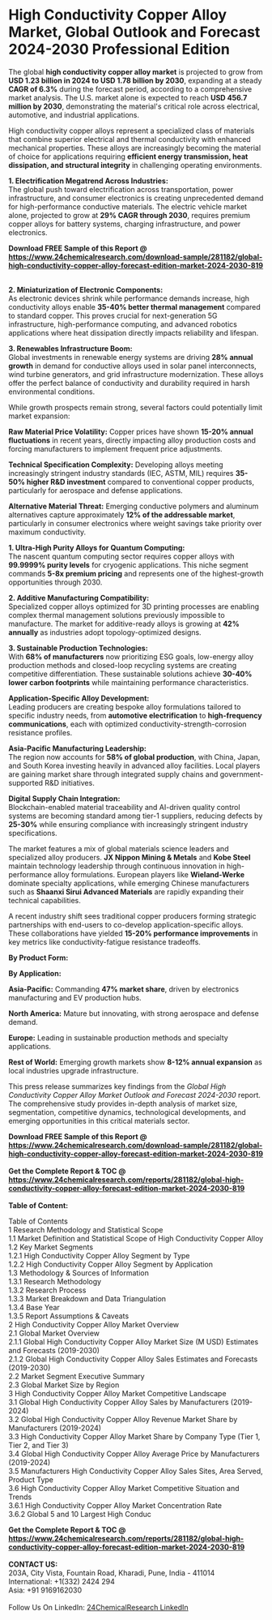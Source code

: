 <h1>High Conductivity Copper Alloy Market, Global Outlook and Forecast 2024-2030 Professional Edition</h1><p>The global <strong>high conductivity copper alloy market</strong> is projected to grow from <strong>USD 1.23 billion in 2024 to USD 1.78 billion by 2030</strong>, expanding at a steady <strong>CAGR of 6.3%</strong> during the forecast period, according to a comprehensive market analysis. The U.S. market alone is expected to reach <strong>USD 456.7 million by 2030</strong>, demonstrating the material's critical role across electrical, automotive, and industrial applications.</p><p>High conductivity copper alloys represent a specialized class of materials that combine superior electrical and thermal conductivity with enhanced mechanical properties. These alloys are increasingly becoming the material of choice for applications requiring <strong>efficient energy transmission, heat dissipation, and structural integrity</strong> in challenging operating environments.</p><p><strong>1. Electrification Megatrend Across Industries:</strong><br>
The global push toward electrification across transportation, power infrastructure, and consumer electronics is creating unprecedented demand for high-performance conductive materials. The electric vehicle market alone, projected to grow at <strong>29% CAGR through 2030</strong>, requires premium copper alloys for battery systems, charging infrastructure, and power electronics.</p><div><b>Download FREE Sample of this Report @ 
            <a href="https://www.24chemicalresearch.com/download-sample/281182/global-high-conductivity-copper-alloy-forecast-edition-market-2024-2030-819">
            https://www.24chemicalresearch.com/download-sample/281182/global-high-conductivity-copper-alloy-forecast-edition-market-2024-2030-819</a></b></div><br><p><strong>2. Miniaturization of Electronic Components:</strong><br>
As electronic devices shrink while performance demands increase, high conductivity alloys enable <strong>35-40% better thermal management</strong> compared to standard copper. This proves crucial for next-generation 5G infrastructure, high-performance computing, and advanced robotics applications where heat dissipation directly impacts reliability and lifespan.</p><p><strong>3. Renewables Infrastructure Boom:</strong><br>
Global investments in renewable energy systems are driving <strong>28% annual growth</strong> in demand for conductive alloys used in solar panel interconnects, wind turbine generators, and grid infrastructure modernization. These alloys offer the perfect balance of conductivity and durability required in harsh environmental conditions.</p><p>While growth prospects remain strong, several factors could potentially limit market expansion:</p><p><strong>Raw Material Price Volatility:</strong> Copper prices have shown <strong>15-20% annual fluctuations</strong> in recent years, directly impacting alloy production costs and forcing manufacturers to implement frequent price adjustments.</p><p><strong>Technical Specification Complexity:</strong> Developing alloys meeting increasingly stringent industry standards (IEC, ASTM, MIL) requires <strong>35-50% higher R&amp;D investment</strong> compared to conventional copper products, particularly for aerospace and defense applications.</p><p><strong>Alternative Material Threat:</strong> Emerging conductive polymers and aluminum alternatives capture approximately <strong>12% of the addressable market</strong>, particularly in consumer electronics where weight savings take priority over maximum conductivity.</p><p><strong>1. Ultra-High Purity Alloys for Quantum Computing:</strong><br>
The nascent quantum computing sector requires copper alloys with <strong>99.9999% purity levels</strong> for cryogenic applications. This niche segment commands <strong>5-8x premium pricing</strong> and represents one of the highest-growth opportunities through 2030.</p><p><strong>2. Additive Manufacturing Compatibility:</strong><br>
Specialized copper alloys optimized for 3D printing processes are enabling complex thermal management solutions previously impossible to manufacture. The market for additive-ready alloys is growing at <strong>42% annually</strong> as industries adopt topology-optimized designs.</p><p><strong>3. Sustainable Production Technologies:</strong><br>
With <strong>68% of manufacturers</strong> now prioritizing ESG goals, low-energy alloy production methods and closed-loop recycling systems are creating competitive differentiation. These sustainable solutions achieve <strong>30-40% lower carbon footprints</strong> while maintaining performance characteristics.</p><p><strong>Application-Specific Alloy Development:</strong><br>
	Leading producers are creating bespoke alloy formulations tailored to specific industry needs, from <strong>automotive electrification</strong> to <strong>high-frequency communications</strong>, each with optimized conductivity-strength-corrosion resistance profiles.</p><p><strong>Asia-Pacific Manufacturing Leadership:</strong><br>
	The region now accounts for <strong>58% of global production</strong>, with China, Japan, and South Korea investing heavily in advanced alloy facilities. Local players are gaining market share through integrated supply chains and government-supported R&amp;D initiatives.</p><p><strong>Digital Supply Chain Integration:</strong><br>
	Blockchain-enabled material traceability and AI-driven quality control systems are becoming standard among tier-1 suppliers, reducing defects by <strong>25-30%</strong> while ensuring compliance with increasingly stringent industry specifications.</p><p>The market features a mix of global materials science leaders and specialized alloy producers. <strong>JX Nippon Mining &amp; Metals</strong> and <strong>Kobe Steel</strong> maintain technology leadership through continuous innovation in high-performance alloy formulations. European players like <strong>Wieland-Werke</strong> dominate specialty applications, while emerging Chinese manufacturers such as <strong>Shaanxi Sirui Advanced Materials</strong> are rapidly expanding their technical capabilities.</p><p>A recent industry shift sees traditional copper producers forming strategic partnerships with end-users to co-develop application-specific alloys. These collaborations have yielded <strong>15-20% performance improvements</strong> in key metrics like conductivity-fatigue resistance tradeoffs.</p><p><strong>By Product Form:</strong></p><p><strong>By Application:</strong></p><p><strong>Asia-Pacific:</strong> Commanding <strong>47% market share</strong>, driven by electronics manufacturing and EV production hubs.</p><p><strong>North America:</strong> Mature but innovating, with strong aerospace and defense demand.</p><p><strong>Europe:</strong> Leading in sustainable production methods and specialty applications.</p><p><strong>Rest of World:</strong> Emerging growth markets show <strong>8-12% annual expansion</strong> as local industries upgrade infrastructure.</p><p>This press release summarizes key findings from the <em>Global High Conductivity Copper Alloy Market Outlook and Forecast 2024-2030</em> report. The comprehensive study provides in-depth analysis of market size, segmentation, competitive dynamics, technological developments, and emerging opportunities in this critical materials sector.</p><div><b>Download FREE Sample of this Report @ 
            <a href="https://www.24chemicalresearch.com/download-sample/281182/global-high-conductivity-copper-alloy-forecast-edition-market-2024-2030-819">
            https://www.24chemicalresearch.com/download-sample/281182/global-high-conductivity-copper-alloy-forecast-edition-market-2024-2030-819</a></b></div><br><div><b>Get the Complete Report & TOC @ 
            <a href="https://www.24chemicalresearch.com/reports/281182/global-high-conductivity-copper-alloy-forecast-edition-market-2024-2030-819">
            https://www.24chemicalresearch.com/reports/281182/global-high-conductivity-copper-alloy-forecast-edition-market-2024-2030-819</a></b></div><br>
            <b>Table of Content:</b><p>Table of Contents<br />
 1 Research Methodology and Statistical Scope<br />
 1.1 Market Definition and Statistical Scope of High Conductivity Copper Alloy<br />
 1.2 Key Market Segments<br />
 1.2.1 High Conductivity Copper Alloy Segment by Type<br />
 1.2.2 High Conductivity Copper Alloy Segment by Application<br />
 1.3 Methodology & Sources of Information<br />
 1.3.1 Research Methodology<br />
 1.3.2 Research Process<br />
 1.3.3 Market Breakdown and Data Triangulation<br />
 1.3.4 Base Year<br />
 1.3.5 Report Assumptions & Caveats<br />
 2 High Conductivity Copper Alloy Market Overview<br />
 2.1 Global Market Overview<br />
 2.1.1 Global High Conductivity Copper Alloy Market Size (M USD) Estimates and Forecasts (2019-2030)<br />
 2.1.2 Global High Conductivity Copper Alloy Sales Estimates and Forecasts (2019-2030)<br />
 2.2 Market Segment Executive Summary<br />
 2.3 Global Market Size by Region<br />
 3 High Conductivity Copper Alloy Market Competitive Landscape<br />
 3.1 Global High Conductivity Copper Alloy Sales by Manufacturers (2019-2024)<br />
 3.2 Global High Conductivity Copper Alloy Revenue Market Share by Manufacturers (2019-2024)<br />
 3.3 High Conductivity Copper Alloy Market Share by Company Type (Tier 1, Tier 2, and Tier 3)<br />
 3.4 Global High Conductivity Copper Alloy Average Price by Manufacturers (2019-2024)<br />
 3.5 Manufacturers High Conductivity Copper Alloy Sales Sites, Area Served, Product Type<br />
 3.6 High Conductivity Copper Alloy Market Competitive Situation and Trends<br />
 3.6.1 High Conductivity Copper Alloy Market Concentration Rate<br />
 3.6.2 Global 5 and 10 Largest High Conduc</p><div><b>Get the Complete Report & TOC @ 
            <a href="https://www.24chemicalresearch.com/reports/281182/global-high-conductivity-copper-alloy-forecast-edition-market-2024-2030-819">
            https://www.24chemicalresearch.com/reports/281182/global-high-conductivity-copper-alloy-forecast-edition-market-2024-2030-819</a></b></div><br><b>CONTACT US:</b><br>
            203A, City Vista, Fountain Road, Kharadi, Pune, India - 411014<br>
            International: +1(332) 2424 294<br>
            Asia: +91 9169162030 <br><br>
            Follow Us On LinkedIn: <a href="https://www.linkedin.com/company/24chemicalresearch/">24ChemicalResearch LinkedIn</a>